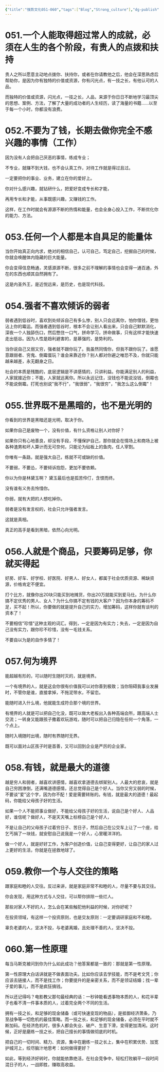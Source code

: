```yaml
---
{"title":"强势文化051-060","tags":["Blog","Strong_culture"],"dg-publish":true,"dg-note-icon":5,"permalink":"/🌓Interest_兴趣/Exalt 提升/强势文化/06强势文化051-060/","dgPassFrontmatter":true,"noteIcon":5,"created":"2024-09-18T14:19:52.853+08:00","updated":"2024-09-18T19:38:01.797+08:00"}
---
```


# 051.一个人能取得超过常人的成就，必须在人生的各个阶段，有贵人的点拨和扶持

贵人之所以愿意主动地点拨你、扶持你，或者在你请教他之后，他会在深思熟虑后帮助你，是因为你有独特的价值或资源，你有闪光点，有一技之长，有他认可的人品。

而独特的价值或资源，闪光点，一技之长，人品，来源于你日日不断地学习最顶尖的思想、案例、方法，了解了大量的成功者的人生经历，读了海量的书籍......以至于每一个小时，你都没有浪费。

# 052.不要为了钱，长期去做你完全不感兴趣的事情（工作）

因为没有人会把自己厌恶的事情，练成专业；

不专业，就赚不到大钱，也不会认真工作，对待工作就是得过且过。

一定要把你的事业、业务，建立在你的爱好上。

你对什么感兴趣，就钻研什么，把爱好变成专长和才能，

再用专长和才能，从事既感兴趣，又赚钱的工作。

这样，在工作时就会有源源不断的热情和能量，也会全身心投入工作，不断优化你的能力、方法。

# 053.任何一个人都是本自具足的能量体

当你开始真正向内求，绝对的相信自己，认可自己，笃定自己，挖掘自己的时候，你就会唤醒体内隐藏的巨大能量。

你会变得信息畅通，灵感源源不断，很多之前不理解的事情也会变得一通百通，外在的东西也顺其自然拥有了。

这是内圣外王，是近悦远来，是历史，也是现代科技。

# 054.强者不喜欢倾诉的弱者

弱者遇到低谷时，喜欢到处倾诉自己有多么惨，别人只会远离你，怕你借钱，更怕沾上你的霉运。而强者遇到低谷时，根本不会让别人看出来，只会自己默默消化，深夜一个人独舔伤口，然后憋住一口气，拼命学习，拼命做事，只有这样才能快速走出低谷。因为人性是趋利避害的，是慕强的，是势利的。

当你说自己又弱又穷，强者就不跟你玩了。我虽然同情你，但我不跟你玩了。谁愿意跟弱者、穷鬼、倒霉蛋玩？谁会来靠近你？别人都对你避之唯恐不及，你就只能越来越差，永无翻身之日。

社会的本质是残酷的，底层逻辑是不讲感情的，只讲利益。你能满足别人的利益，人家就接近你；不能，人家就远离你。所以永远记住，没钱也不能说没钱，倒霉也不能说倒霉。打死也别说"我不行"，"我很弱"，"我很穷"，"我怎么这么倒霉"！

# 055.世界既不是黑暗的，也不是光明的

你看到的世界是黑暗还是光明，取决于你。

如果你自己是废物一个，没有价值，有什么资格让别人对你好？

如果你只有心地善良，却没有手段，不懂保护自己，那你就会在情场上和商场上被各种渣男和坏人算计而无可奈何，只能沦为砧板上的鱼肉，任人宰割。

你唯有一条路，就是强大自己，练就不可或缺的价值。

不要弱，不要怂，不要倾诉抱怨，更加不要依赖。

你以为你是林黛玉啊？ 黛玉最后也是孤苦伶仃，含恨而终。

没有谁有义务去怜惜你。

你弱，就有大把的人想吃掉你。

弱者是没有发言权的，社会只允许强者发言。

这就是真相。

真正的高手是看到黑暗，依然心向光明。

# 056.人就是个商品，只要筹码足够，你就买得起

好房、好车、好学校、好医院、好男人、好女人，都属于社会优质资源、稀缺资源，价格肯定不便宜。

打个比方，就像你出20块只能买到地摊货，你出20万就能买到爱马仕。为什么你搞不定优秀的男人、女人？为什么你搞不定有钱的大客户？因为你本身的筹码不足，买不起！所以，你要做的就是提升自己的实力，增加筹码，这样你就有谈判的资本了！

不要相信"珍惜"这种主观的词汇。得到，一定是因为有实力；失去，一定是因为自己没有实力，跟你珍不珍惜，没有一毛钱关系。

不要自以为是的自作多情了！

# 057.何为境界

能超越有形的，可以随时生随时灭的，就是境界。

一个有境界的人，就是这会你很有价值我可以对你善到极致；当你阻碍我事业发展时，不管你是谁，直接拿掉，不拖泥带水，不留恋。

能随时进入什么境，他就能生成符合那个境的世界。

有境界的人就是可以把自己化没，既可以做大老板出入各种高端会所，跟高端人士交流；一转身又能跟孩子撒着欢玩游戏，随时可以把自己归隐在任何一个角落，一个点上。

随时入境随时出境，随时有界随时无界。

既可以面对山区孩子时是首善，又可以回到企业是严厉的企业家。

# 058.有钱，就是最大的道德

越是穷人和弱者，越喜欢讲感情，越喜欢拿道德去绑架别人。人最大的悲哀，就是自己穷困潦倒，还满嘴道德感情，还总觉得自己是个好人。当你又穷又弱的时候，不要谈"爱"这个字，因为你不配！爱是需要转账的。有钱，就是最大的道德！最起码，你能给父母孩子好的生活。

如果一个人不能把事业做好，不能给父母孩子好的生活，说自己是个好人、人品好，谁信呢？做好人，不是天天嘴上标榜自己是个好人，

不是让自己的父母孩子过着穷日子、苦日子，然后自己在公交车上让了一个座，给乞丐捐了一块钱，就安慰自己说我是一个好人，心里暖洋洋的。

做一个好人，就是好好工作，为客户创造价值，让自己变得更好，让自己的家人过上更好的生活，你就是在拯救地球了。

# 059.教你一个与人交往的策略

跟家庭和睦的人交往。反过来讲，就是家庭非常不和睦的人，尽量不要与其交往。

你会发现，用这种方式与人交往，可以帮你排除一些烂人。

那些对家人不好的人，怎么会在某些触犯他利益的时候，对你好呢？

在投资领域，有这样一个投资原则，也是交友原则：一定要调研家庭和不和睦。

辜负老婆的人，坚决不投，与老婆离婚，且处理不善的人，坚决不投。

# 060.第一性原理

每当马斯克被问到你为什么如此成功？他答案都是一致的：那就是第一性原理。

第一性原理大白话讲就是不做表面功夫。比如你应该去学技能，而不是考文凭；你应该去链接人，而不是找工作；你要提升的是亲密关系，而不是领证结婚；找一辈子爱的事儿，而不是疯狂搞钱。

所以还记得吗？电影教父那句最经典的话：一秒钟能看透事物本质的人，和花半辈子也看不清一件事本质的人，过着完全两个不同的生活。

拥有一技之长，和足够的现金储备（或可快速变现的物品），是抵御经济萧条，乃至战争等一切危机的最佳策略。而一技之长，和足够的现金储备，必须在平时就不断加码。在经济危机时，很多人都会失业、破产、生意下滑，变得更加清闲。这时候，正好是磨练一技之长，把自己擅长的事情做彻底的时机。

把自己的一切时间、精力、资源，集中在磨练一技之长上，集中在积累优势、加宽护城河上，绞尽脑汁地思考：如何做得更好？

如此，等到经济好转时，你就能依靠绝活，在社会竞争中，轻松打败躺平一段时间混日子的人，一战即胜，赚取高收益。